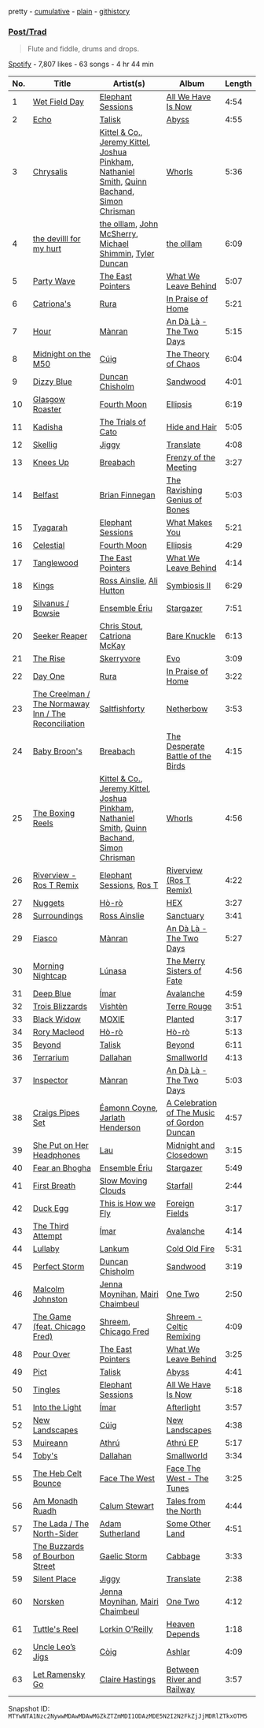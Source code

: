 pretty - [cumulative](/playlists/cumulative/37i9dQZF1DWT74qMgXYpy2.md) - [plain](/playlists/plain/37i9dQZF1DWT74qMgXYpy2) - [githistory](https://github.githistory.xyz/mackorone/spotify-playlist-archive/blob/main/playlists/plain/37i9dQZF1DWT74qMgXYpy2)

### [Post/Trad](https://open.spotify.com/playlist/37i9dQZF1DWT74qMgXYpy2)

> Flute and fiddle, drums and drops.

[Spotify](https://open.spotify.com/user/spotify) - 7,807 likes - 63 songs - 4 hr 44 min

| No. | Title | Artist(s) | Album | Length |
|---|---|---|---|---|
| 1 | [Wet Field Day](https://open.spotify.com/track/2M48LrC7HjICls1T6gcLnP) | [Elephant Sessions](https://open.spotify.com/artist/1C4qzAoWeKRKYqm26fKvWq) | [All We Have Is Now](https://open.spotify.com/album/36uqZhmDUmhpUL3wWuOJY5) | 4:54 |
| 2 | [Echo](https://open.spotify.com/track/7ltSWDRkYI2DoFJiv77XUz) | [Talisk](https://open.spotify.com/artist/1khU7sW2d95qMTDnyDfzBT) | [Abyss](https://open.spotify.com/album/4u7B3DAWWTgROfynsq9Fnf) | 4:55 |
| 3 | [Chrysalis](https://open.spotify.com/track/2DN7sLF8b1zNteuQF3K0e5) | [Kittel & Co.](https://open.spotify.com/artist/3SMwTQsbZGsqYnMaVXadmp), [Jeremy Kittel](https://open.spotify.com/artist/3uRqP5x3yw7M7lLOD4oRLz), [Joshua Pinkham](https://open.spotify.com/artist/7DjQGyRgHxQKjr7Ix8jwRE), [Nathaniel Smith](https://open.spotify.com/artist/3WQPULFK4VSAsB5tZQJfp3), [Quinn Bachand](https://open.spotify.com/artist/6r3J63PBwd7l52zv71CMof), [Simon Chrisman](https://open.spotify.com/artist/204EbnvfzRWfWxB3fGllvs) | [Whorls](https://open.spotify.com/album/3e7iuxBMDZOrKwqadLX5ux) | 5:36 |
| 4 | [the devilll for my hurt](https://open.spotify.com/track/60WxaaGabzMNP3DDEp8jll) | [the olllam](https://open.spotify.com/artist/6LtwY43IVeNpnireOVay0H), [John McSherry](https://open.spotify.com/artist/5nEfrmSzTJTnPKfiWTzqF8), [Michael Shimmin](https://open.spotify.com/artist/1VMHXqLWO7RFfipfzCBo6U), [Tyler Duncan](https://open.spotify.com/artist/1UUtAIL4wczhYJpz1ETPV4) | [the olllam](https://open.spotify.com/album/5HCvxUHZAvED2OaPk9yvTc) | 6:09 |
| 5 | [Party Wave](https://open.spotify.com/track/5JNWUlNXaGP81tkneEHTPE) | [The East Pointers](https://open.spotify.com/artist/0YAZ2nVxNnOeiGmNOxe8U3) | [What We Leave Behind](https://open.spotify.com/album/1v0UoQmT184bew89IkY6pH) | 5:07 |
| 6 | [Catriona's](https://open.spotify.com/track/4xQnsExKUq7QD4ixBu5cJx) | [Rura](https://open.spotify.com/artist/4kKrVjWrGR3f0MfYakhaH8) | [In Praise of Home](https://open.spotify.com/album/2Iy1tDgJBIHS96KOQ9pjl4) | 5:21 |
| 7 | [Hour](https://open.spotify.com/track/0SMc6BnOvn2h1b9X6GrNnN) | [Mànran](https://open.spotify.com/artist/0okPaVyeEjh0VJtfBdNPho) | [An Dà Là \- The Two Days](https://open.spotify.com/album/6tRjldxDGgnk1uLj9m7Tlg) | 5:15 |
| 8 | [Midnight on the M50](https://open.spotify.com/track/3OR4HSNVMZDeqh9zx3ktC4) | [Cúig](https://open.spotify.com/artist/2pu5Wum09mMWBsqLAiubW1) | [The Theory of Chaos](https://open.spotify.com/album/3rAomWEVh5GE7jYWtdA1kb) | 6:04 |
| 9 | [Dizzy Blue](https://open.spotify.com/track/0nAzhbAFIhNmfw6xMxDZRX) | [Duncan Chisholm](https://open.spotify.com/artist/63JJ2jJttIr23DTX1UeDCq) | [Sandwood](https://open.spotify.com/album/7FYV5bUhaVCM8wBjCCs0wA) | 4:01 |
| 10 | [Glasgow Roaster](https://open.spotify.com/track/6D3okp3uT22yXbRVwvOkJL) | [Fourth Moon](https://open.spotify.com/artist/1LZMdBdS9JvE66YUoipxa9) | [Ellipsis](https://open.spotify.com/album/7iD6pcGcJdzll95jqG1Lqx) | 6:19 |
| 11 | [Kadisha](https://open.spotify.com/track/02FrlgjziTVbewcolGVdrI) | [The Trials of Cato](https://open.spotify.com/artist/4IeC7nJG3VMbzXlObCCsYC) | [Hide and Hair](https://open.spotify.com/album/4tzSvK1Mo2GsW9jcIXrBd0) | 5:05 |
| 12 | [Skellig](https://open.spotify.com/track/1PS3ZIz5IAj5caQDupm0LH) | [Jiggy](https://open.spotify.com/artist/4tNONPUSLz4aSXLv779WMO) | [Translate](https://open.spotify.com/album/4I6lfQC7BYLugZrYWFfjdb) | 4:08 |
| 13 | [Knees Up](https://open.spotify.com/track/49RXdBY5e5w0iutd2OwloU) | [Breabach](https://open.spotify.com/artist/1HyT0AtzTH5lVzlm8yQgbI) | [Frenzy of the Meeting](https://open.spotify.com/album/2sywyHAUIELn9C4XNbVG7g) | 3:27 |
| 14 | [Belfast](https://open.spotify.com/track/0VqM9XNkPtRRNNCD09QDg7) | [Brian Finnegan](https://open.spotify.com/artist/20fwGjw7IpBUMzxjb3gvET) | [The Ravishing Genius of Bones](https://open.spotify.com/album/5FuSpSOXCFheIcXtCOtH2t) | 5:03 |
| 15 | [Tyagarah](https://open.spotify.com/track/2ntxq2PElCRIeRL07tTfd2) | [Elephant Sessions](https://open.spotify.com/artist/1C4qzAoWeKRKYqm26fKvWq) | [What Makes You](https://open.spotify.com/album/2uYClsymv40FZmo9WdPpP3) | 5:21 |
| 16 | [Celestial](https://open.spotify.com/track/7a02i8NUbKAJdgE4CLNQY9) | [Fourth Moon](https://open.spotify.com/artist/1LZMdBdS9JvE66YUoipxa9) | [Ellipsis](https://open.spotify.com/album/7iD6pcGcJdzll95jqG1Lqx) | 4:29 |
| 17 | [Tanglewood](https://open.spotify.com/track/6AKhS4ngIeynGPLPYp3aeB) | [The East Pointers](https://open.spotify.com/artist/0YAZ2nVxNnOeiGmNOxe8U3) | [What We Leave Behind](https://open.spotify.com/album/1v0UoQmT184bew89IkY6pH) | 4:14 |
| 18 | [Kings](https://open.spotify.com/track/2t6dq7278w9vxw0PDqz8OE) | [Ross Ainslie](https://open.spotify.com/artist/5qP1QgTFbxBrG4WXN0gRrq), [Ali Hutton](https://open.spotify.com/artist/72zr6hTSr85kBmNqaCMtwh) | [Symbiosis II](https://open.spotify.com/album/3EpS355iRGU2E2CFG0HMoq) | 6:29 |
| 19 | [Silvanus / Bowsie](https://open.spotify.com/track/050dPMMlfWrwnMknKnodLV) | [Ensemble Ériu](https://open.spotify.com/artist/0oHB4tkJo4hftYrw6lEfLj) | [Stargazer](https://open.spotify.com/album/6hwt7YS3wcKjUix4rvJlEn) | 7:51 |
| 20 | [Seeker Reaper](https://open.spotify.com/track/0RM0PFjIzPWE84D3Amh7gk) | [Chris Stout](https://open.spotify.com/artist/4nk1Ue0YUQetHZOI4z3d70), [Catriona McKay](https://open.spotify.com/artist/4jYK6urOYWLmDkI4YvJW3v) | [Bare Knuckle](https://open.spotify.com/album/0BqQkGT7Ljc5RiO2gYlVde) | 6:13 |
| 21 | [The Rise](https://open.spotify.com/track/6gcHT2hrKEdGffwGzG3Roe) | [Skerryvore](https://open.spotify.com/artist/0rvuzsIPX7eql9Iq8e8AUA) | [Evo](https://open.spotify.com/album/7bhiWquhzZW6Ec76ObFpWN) | 3:09 |
| 22 | [Day One](https://open.spotify.com/track/1PwJhD1Y652UbAqbNVjQef) | [Rura](https://open.spotify.com/artist/4kKrVjWrGR3f0MfYakhaH8) | [In Praise of Home](https://open.spotify.com/album/2Iy1tDgJBIHS96KOQ9pjl4) | 3:22 |
| 23 | [The Creelman / The Normaway Inn / The Reconciliation](https://open.spotify.com/track/4nFJorUU1eir4nMTaDSXDY) | [Saltfishforty](https://open.spotify.com/artist/5ic4df8KLBtz98rIndLR0b) | [Netherbow](https://open.spotify.com/album/3cyfAcGcRIpvnY2zHh0D3J) | 3:53 |
| 24 | [Baby Broon's](https://open.spotify.com/track/2JpwrvZ2xWiSguEVv2FbNM) | [Breabach](https://open.spotify.com/artist/1HyT0AtzTH5lVzlm8yQgbI) | [The Desperate Battle of the Birds](https://open.spotify.com/album/08YDV9rF0Z9ddI0URlSkdx) | 4:15 |
| 25 | [The Boxing Reels](https://open.spotify.com/track/066gEKJCygUI0SiCimbKTX) | [Kittel & Co.](https://open.spotify.com/artist/3SMwTQsbZGsqYnMaVXadmp), [Jeremy Kittel](https://open.spotify.com/artist/3uRqP5x3yw7M7lLOD4oRLz), [Joshua Pinkham](https://open.spotify.com/artist/7DjQGyRgHxQKjr7Ix8jwRE), [Nathaniel Smith](https://open.spotify.com/artist/3WQPULFK4VSAsB5tZQJfp3), [Quinn Bachand](https://open.spotify.com/artist/6r3J63PBwd7l52zv71CMof), [Simon Chrisman](https://open.spotify.com/artist/204EbnvfzRWfWxB3fGllvs) | [Whorls](https://open.spotify.com/album/3e7iuxBMDZOrKwqadLX5ux) | 4:56 |
| 26 | [Riverview \- Ros T Remix](https://open.spotify.com/track/0xZJyYT18TPAY88DUTXzGH) | [Elephant Sessions](https://open.spotify.com/artist/1C4qzAoWeKRKYqm26fKvWq), [Ros T](https://open.spotify.com/artist/4sG0aI4xrubRmrdWBIn4RO) | [Riverview \(Ros T Remix\)](https://open.spotify.com/album/5NMC03WQ3x1cwzUEWNR0Al) | 4:22 |
| 27 | [Nuggets](https://open.spotify.com/track/33dh8dpB2Q3lS4iWxQO5v8) | [Hò\-rò](https://open.spotify.com/artist/0zqsOJqQ7m8IvHwmouxK6e) | [HEX](https://open.spotify.com/album/0emiOxgohrFKdXV1XutEAP) | 3:27 |
| 28 | [Surroundings](https://open.spotify.com/track/0EZTWWEQbSwxtwuUqZl3Kj) | [Ross Ainslie](https://open.spotify.com/artist/5qP1QgTFbxBrG4WXN0gRrq) | [Sanctuary](https://open.spotify.com/album/0XFtEgflENqeSttLu2XX6S) | 3:41 |
| 29 | [Fiasco](https://open.spotify.com/track/7CJv342esjSwejNStEpWW9) | [Mànran](https://open.spotify.com/artist/0okPaVyeEjh0VJtfBdNPho) | [An Dà Là \- The Two Days](https://open.spotify.com/album/6tRjldxDGgnk1uLj9m7Tlg) | 5:27 |
| 30 | [Morning Nightcap](https://open.spotify.com/track/0phiCWlaRaxCO6N3fCs6P7) | [Lúnasa](https://open.spotify.com/artist/020YMlk8jpd2AKUi5B0OK1) | [The Merry Sisters of Fate](https://open.spotify.com/album/0JUZnN5JpisbUZ31305hVj) | 4:56 |
| 31 | [Deep Blue](https://open.spotify.com/track/65OZx87QPkV2aUejnqAwXr) | [Ímar](https://open.spotify.com/artist/0BdsizQXvwb1BPeEKqfuVs) | [Avalanche](https://open.spotify.com/album/4ffKraZegxQwhKvK69zuk5) | 4:59 |
| 32 | [Trois Blizzards](https://open.spotify.com/track/2j3M1i5HV6tzQQlUxisU3L) | [Vishtèn](https://open.spotify.com/artist/5EjAi7ZO8Ios2JF5esNoEf) | [Terre Rouge](https://open.spotify.com/album/0PHCsRqofKZzYeEA0mDq7x) | 3:51 |
| 33 | [Black Widow](https://open.spotify.com/track/6J8i1YypNC0ptPqGFGvvTu) | [MOXIE](https://open.spotify.com/artist/0JMUkKSGKIdDRjy14SVBpJ) | [Planted](https://open.spotify.com/album/0tQ7W6n6nWee0oThxydVWf) | 3:17 |
| 34 | [Rory Macleod](https://open.spotify.com/track/3dZdwCw2Pcv4PIw2HpqD3t) | [Hò\-rò](https://open.spotify.com/artist/0zqsOJqQ7m8IvHwmouxK6e) | [Hò\-rò](https://open.spotify.com/album/2iYFvATh48DR8wiGy5p4sw) | 5:13 |
| 35 | [Beyond](https://open.spotify.com/track/7xrZvMUdpMXTJUPl7XObtz) | [Talisk](https://open.spotify.com/artist/1khU7sW2d95qMTDnyDfzBT) | [Beyond](https://open.spotify.com/album/7jtSXw5Ff4tlW3dgac3nvW) | 6:11 |
| 36 | [Terrarium](https://open.spotify.com/track/5fMAL2ls7Dn5OpNNFzOPsi) | [Dallahan](https://open.spotify.com/artist/1MfVe0OhbAVIhlXv5yrOUo) | [Smallworld](https://open.spotify.com/album/2mG0x1Lat3hy0agbBuKrCZ) | 4:13 |
| 37 | [Inspector](https://open.spotify.com/track/6kFd7AKRB5VXT4oFlbKZDk) | [Mànran](https://open.spotify.com/artist/0okPaVyeEjh0VJtfBdNPho) | [An Dà Là \- The Two Days](https://open.spotify.com/album/6tRjldxDGgnk1uLj9m7Tlg) | 5:03 |
| 38 | [Craigs Pipes Set](https://open.spotify.com/track/6hoVvB3I5dDJZJc1MQYI02) | [Éamonn Coyne](https://open.spotify.com/artist/39iXrBtRWk8hVXRV2yHVmo), [Jarlath Henderson](https://open.spotify.com/artist/3GkTA5AsN61gGooCxFMi0O) | [A Celebration of The Music of Gordon Duncan](https://open.spotify.com/album/4bECft961dEBiP8YGnI5Ty) | 4:57 |
| 39 | [She Put on Her Headphones](https://open.spotify.com/track/7B2mHze9T4NespcBwnqp2L) | [Lau](https://open.spotify.com/artist/1BuUb23HHRYDgvSLnllUJS) | [Midnight and Closedown](https://open.spotify.com/album/0jNgRIqGqw9RrBRWSCejH0) | 3:15 |
| 40 | [Fear an Bhogha](https://open.spotify.com/track/3vlIqVmXTvWDQ014aWuOUy) | [Ensemble Ériu](https://open.spotify.com/artist/0oHB4tkJo4hftYrw6lEfLj) | [Stargazer](https://open.spotify.com/album/6hwt7YS3wcKjUix4rvJlEn) | 5:49 |
| 41 | [First Breath](https://open.spotify.com/track/1o4Hyq0d4cWdrfIqlxq840) | [Slow Moving Clouds](https://open.spotify.com/artist/1yCYI1iXHPoQR5tu7fbUAp) | [Starfall](https://open.spotify.com/album/6RfnInDCPvrnbcqGvXZss7) | 2:44 |
| 42 | [Duck Egg](https://open.spotify.com/track/6ZxEfnpt6fd0Be1JzdhHp1) | [This is How we Fly](https://open.spotify.com/artist/0zppS0FCwxOAiY4DqL7Sx5) | [Foreign Fields](https://open.spotify.com/album/2A9dbLuuHxL240fqAirIZC) | 3:17 |
| 43 | [The Third Attempt](https://open.spotify.com/track/2cBvlUcL2oF1iVdVyRfL0a) | [Ímar](https://open.spotify.com/artist/0BdsizQXvwb1BPeEKqfuVs) | [Avalanche](https://open.spotify.com/album/4ffKraZegxQwhKvK69zuk5) | 4:14 |
| 44 | [Lullaby](https://open.spotify.com/track/7gwa7ucwGF6KlBpvn3sIEL) | [Lankum](https://open.spotify.com/artist/2zPm4XzwKuPidtfKh92H2Z) | [Cold Old Fire](https://open.spotify.com/album/77RgTgt3go7p8k35zmwqsT) | 5:31 |
| 45 | [Perfect Storm](https://open.spotify.com/track/0vXDP8BAYL9CES8OGAcSms) | [Duncan Chisholm](https://open.spotify.com/artist/63JJ2jJttIr23DTX1UeDCq) | [Sandwood](https://open.spotify.com/album/7FYV5bUhaVCM8wBjCCs0wA) | 3:19 |
| 46 | [Malcolm Johnston](https://open.spotify.com/track/2t4fVhc0L5yKYEmrfR3WCS) | [Jenna Moynihan](https://open.spotify.com/artist/0wSxqd7IiEffLgMq2cDwB1), [Mairi Chaimbeul](https://open.spotify.com/artist/6kiz0ZkNWKOcb3C3wxlSEu) | [One Two](https://open.spotify.com/album/3klVIjcJCtmG7XQ7tGY81M) | 2:50 |
| 47 | [The Game \(feat\. Chicago Fred\)](https://open.spotify.com/track/59vFrWUiHpnxiw5rDu7PNQ) | [Shreem](https://open.spotify.com/artist/6a3T1Jaxb1TRzrA5a25ULi), [Chicago Fred](https://open.spotify.com/artist/1I3Gp1yJpyYmKrBUJLYRXh) | [Shreem \- Celtic Remixing](https://open.spotify.com/album/0aMWTnuWUNPn9yYWKiUnQJ) | 4:09 |
| 48 | [Pour Over](https://open.spotify.com/track/03wCAkj0mUAi3iflhioj9Z) | [The East Pointers](https://open.spotify.com/artist/0YAZ2nVxNnOeiGmNOxe8U3) | [What We Leave Behind](https://open.spotify.com/album/1v0UoQmT184bew89IkY6pH) | 3:25 |
| 49 | [Pict](https://open.spotify.com/track/697I80G9PCvJuPR2eQ6GK2) | [Talisk](https://open.spotify.com/artist/1khU7sW2d95qMTDnyDfzBT) | [Abyss](https://open.spotify.com/album/4u7B3DAWWTgROfynsq9Fnf) | 4:41 |
| 50 | [Tingles](https://open.spotify.com/track/4nQxVHvUNBXWDTTYh2DeIr) | [Elephant Sessions](https://open.spotify.com/artist/1C4qzAoWeKRKYqm26fKvWq) | [All We Have Is Now](https://open.spotify.com/album/36uqZhmDUmhpUL3wWuOJY5) | 5:18 |
| 51 | [Into the Light](https://open.spotify.com/track/4CRFusPzKiPpRr7hWOoaUk) | [Ímar](https://open.spotify.com/artist/0BdsizQXvwb1BPeEKqfuVs) | [Afterlight](https://open.spotify.com/album/43DarYsvUv9ljGzt666wqr) | 3:57 |
| 52 | [New Landscapes](https://open.spotify.com/track/7iIfbExbiZVADuAbR87zcg) | [Cúig](https://open.spotify.com/artist/2pu5Wum09mMWBsqLAiubW1) | [New Landscapes](https://open.spotify.com/album/4XNhDQecaXiLnqJZ6CxIYR) | 4:38 |
| 53 | [Muireann](https://open.spotify.com/track/5eykuRCFGEUeLNvIuRRI7v) | [Athrú](https://open.spotify.com/artist/2LJuREc7TK7A9zsaYFX92Z) | [Athrú EP](https://open.spotify.com/album/65xrfabCqPb8ZM13NPdFz0) | 5:17 |
| 54 | [Toby's](https://open.spotify.com/track/6yEO2VVprf95Akbj8DgQc8) | [Dallahan](https://open.spotify.com/artist/1MfVe0OhbAVIhlXv5yrOUo) | [Smallworld](https://open.spotify.com/album/2mG0x1Lat3hy0agbBuKrCZ) | 3:34 |
| 55 | [The Heb Celt Bounce](https://open.spotify.com/track/7oCEDwsTWQMsITFjYRKa3F) | [Face The West](https://open.spotify.com/artist/0nLblqj6r0GsEIWfuB8XWX) | [Face The West \- The Tunes](https://open.spotify.com/album/2Lv5lA2ECESaYNqDySctsg) | 3:25 |
| 56 | [Am Monadh Ruadh](https://open.spotify.com/track/5RaqkeecSuuTqFEbKujj21) | [Calum Stewart](https://open.spotify.com/artist/6yLbLTmp13cuzEIgSLiNzJ) | [Tales from the North](https://open.spotify.com/album/2ckc5FyKrBrjIzOUzxbwuA) | 4:44 |
| 57 | [The Lada / The North\-Sider](https://open.spotify.com/track/3P1CT9bFOyOG2x8P37Yf0y) | [Adam Sutherland](https://open.spotify.com/artist/4JW3glxwpviIQuTmjYx6AD) | [Some Other Land](https://open.spotify.com/album/5SC115tnsKygDQbVnPF14k) | 4:51 |
| 58 | [The Buzzards of Bourbon Street](https://open.spotify.com/track/75ydaVoSQ33ht7NJ8E9sNO) | [Gaelic Storm](https://open.spotify.com/artist/5dlzTgw97q5k5ws89Ww1UK) | [Cabbage](https://open.spotify.com/album/6I2oyoC4Wtc75Z8B7x7BEG) | 3:33 |
| 59 | [Silent Place](https://open.spotify.com/track/63TBioMfHQUHSCOXwtYPRY) | [Jiggy](https://open.spotify.com/artist/4tNONPUSLz4aSXLv779WMO) | [Translate](https://open.spotify.com/album/4I6lfQC7BYLugZrYWFfjdb) | 2:38 |
| 60 | [Norsken](https://open.spotify.com/track/2Wgv3fb1QXShCbPQYgsngU) | [Jenna Moynihan](https://open.spotify.com/artist/0wSxqd7IiEffLgMq2cDwB1), [Mairi Chaimbeul](https://open.spotify.com/artist/6kiz0ZkNWKOcb3C3wxlSEu) | [One Two](https://open.spotify.com/album/3klVIjcJCtmG7XQ7tGY81M) | 4:12 |
| 61 | [Tuttle's Reel](https://open.spotify.com/track/55T8dngArgGkHMA5a46jK6) | [Lorkin O'Reilly](https://open.spotify.com/artist/4NQg2mwGxphbDjrkc1Rb6l) | [Heaven Depends](https://open.spotify.com/album/3TZjNSWnlMnNiQGJtwoGp5) | 1:18 |
| 62 | [Uncle Leo’s Jigs](https://open.spotify.com/track/2fuXOf6NMSgNFvb6qWoNBR) | [Còig](https://open.spotify.com/artist/14wzbXrXfprztP82yWdetC) | [Ashlar](https://open.spotify.com/album/3KdOfNMb7diwJuBK78hmVD) | 4:09 |
| 63 | [Let Ramensky Go](https://open.spotify.com/track/3lJEdmXJRDdCx4AMeGfVqd) | [Claire Hastings](https://open.spotify.com/artist/61AuimKILFw6yaMHOwwfTh) | [Between River and Railway](https://open.spotify.com/album/3AsOLSILgLyvcSNd5NQjHt) | 3:57 |

Snapshot ID: `MTYwNTA1Nzc2NywwMDAwMDAwMGZkZTZmMDI1ODAzMDE5N2I2N2FkZjJjMDRlZTkxOTM5`
